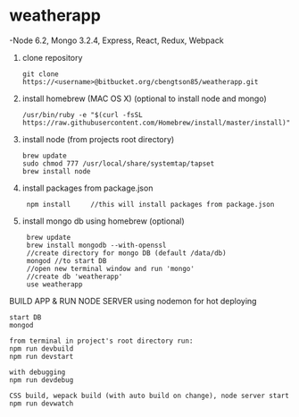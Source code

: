 # weatherapp

-Node 6.2, Mongo 3.2.4, Express, React, Redux, Webpack

1)	clone repository

		git clone https://<username>@bitbucket.org/cbengtson85/weatherapp.git

2)	install homebrew (MAC OS X) (optional to install node and mongo)

		/usr/bin/ruby -e "$(curl -fsSL https://raw.githubusercontent.com/Homebrew/install/master/install)"

3)	install node (from projects root directory)

		brew update
		sudo chmod 777 /usr/local/share/systemtap/tapset
		brew install node

4) install packages from package.json  

		npm install     //this will install packages from package.json


5) install mongo db using homebrew (optional)

		brew update
		brew install mongodb --with-openssl
		//create directory for mongo DB (default /data/db)
		mongod //to start DB
		//open new terminal window and run 'mongo'
		//create db 'weatherapp'
		use weatherapp


BUILD APP & RUN NODE SERVER using nodemon for hot deploying

	start DB
	mongod

	from terminal in project's root directory run:
	npm run devbuild
	npm run devstart

	with debugging
	npm run devdebug

	CSS build, wepack build (with auto build on change), node server start
	npm run devwatch
